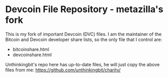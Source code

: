 Devcoin File Repository - metazilla's fork
=======

This is my fork of important Devcoin (DVC) files. I am the maintainer of the Bitcoin and Devcoin developer share lists, so the only file that I control are:
* bitcoinshare.html
* devcoinshare.html

Unthinkingbit's repo here has up-to-date files, he will just copy the above files from me: https://github.com/unthinkingbit/charity/
